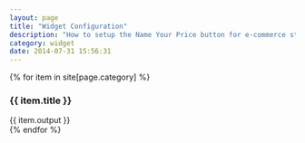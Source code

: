 ```yaml
---
layout: page
title: "Widget Configuration"
description: "How to setup the Name Your Price button for e-commerce stores."
category: widget
date: 2014-07-31 15:56:31
---
```


{% for item in site[page.category] %}
  <article class="doc-item">
    <a name="{{ item.relative_path }}"></a>
    <h3>{{ item.title }}</h3>
    {{ item.output }}
  </article>
{% endfor %}
